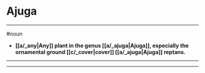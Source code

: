 # Ajuga
---
#noun
- **[[a/_any|Any]] plant in the genus [[a/_ajuga|Ajuga]], especially the ornamental ground [[c/_cover|cover]] [[a/_ajuga|Ajuga]] reptans.**
---
---
